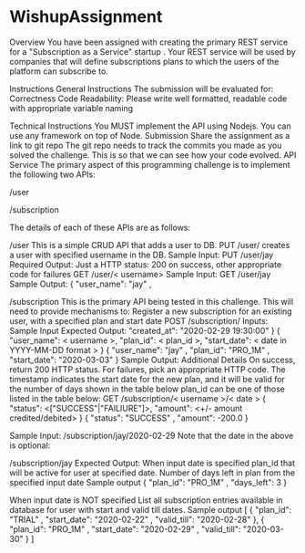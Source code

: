 # WishupAssignment

Overview
You have been assigned with creating the primary REST
service for a "Subscription as a Service" startup . Your
REST service will be used by companies that will define
subscriptions plans to which the users of the platform can
subscribe to.

Instructions
General Instructions
The submission will be evaluated for:
Correctness
Code Readability: Please write well formatted,
readable code with appropriate variable naming

Technical Instructions
You MUST implement the API using Nodejs. You can
use any framework on top of Node.
Submission
Share the assignment as a link to git repo
The git repo needs to track the commits you made as
you solved the challenge. This is so that we can see
how your code evolved.
API Service
The primary aspect of this programming challenge is to
implement the following two APIs:

/user

/subscription

The details of each of these APIs are as follows:

/user
This is a simple CRUD API that adds a user to DB.
PUT /user/
creates a user with specified username in the DB.
Sample Input: PUT /user/jay
Required Output: Just a HTTP status: 200 on success,
other appropriate code for failures
GET /user/< username>
Sample Input: GET /user/jay
Sample Output:
{
"user_name": "jay"
,

/subscription
This is the primary API being tested in this challenge.
This will need to provide mechanisms to:
Register a new subscription for an existing user,
with a specified plan and start date
POST /subscription/
Inputs:
Sample Input
Expected Output:
"created_at": "2020-02-29 19:30:00"
}
{
"user_name": < username >,
"plan_id": < plan_id >,
"start_date": < date in YYYY-MM-DD format >
}
{ "user_name": "jay"
,
"plan_id": "PRO_1M"
,
"start_date": "2020-03-03" }
Sample Output:
Additional Details
On success, return 200 HTTP status. For failures, pick
an appropriate HTTP code.
The timestamp indicates the start date for the new
plan, and it will be valid for the number of days shown
in the table below
plan_id can be one of those listed in the table below:
GET /subscription/< username >/< date >
{ "status": <["SUCCESS"|"FAILIURE"]>,
"amount":
<+/- amount credited/debited> }
{ "status": "SUCCESS"
,
"amount": -200.0 }

Sample Input:
/subscription/jay/2020-02-29
Note that the date in the above is optional:

/subscription/jay
Expected Output:
When input date is specified
plan_id that will be active for user at specified
date.
Number of days left in plan from the specified
input date
Sample output
{ "plan_id": "PRO_1M"
,
"days_left": 3 }

When input date is NOT specified
List all subscription entries available in database
for user with start and valid till dates.
Sample output
[
{
"plan_id": "TRIAL"
,
"start_date": "2020-02-22"
,
"valid_till": "2020-02-28"
},
{
"plan_id": "PRO_1M"
,
"start_date": "2020-02-29"
,
"valid_till": "2020-03-30"
}
]
